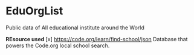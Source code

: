 # EduOrgList
Public data of All educational institute around the World

**REsource used**
[x] https://code.org/learn/find-school/json Database that powers the Code.org local school search.
